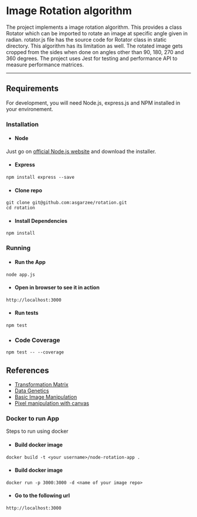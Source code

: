 # Image Rotation algorithm
The project implements a image rotation algorithm. This provides a class Rotator which can be imported to rotate an image at specific angle given in radian. rotator.js file has the source code for Rotator class in static directory. 
This algorithm has its limitation as well. The rotated image gets cropped from the sides when done on angles other than 90, 180, 270 and 360 degrees.
The project uses Jest for testing and performance API to measure performance matrices.

---
## Requirements

For development, you will need Node.js, express.js and NPM installed in your environement.

### Installation
- #### Node
Just go on [official Node.js website](https://nodejs.org/en/download/) and download the installer.


- #### Express
```
npm install express --save
```

- #### Clone repo
```
git clone git@github.com:asgarzee/rotation.git
cd rotation
```

- #### Install Dependencies
```
npm install
```

### Running 
- #### Run the App
```
node app.js
```

- #### Open in browser to see it in action
```
http://localhost:3000
```

- #### Run tests
```
npm test
```
- ### Code Coverage
```
npm test -- --coverage
```

## References
- [Transformation Matrix](https://en.wikipedia.org/wiki/Transformation_matrix#Rotation)
- [Data Genetics](https://datagenetics.com/blog/august32013/index.html)
- [Basic Image Manipulation](https://www.codingame.com/playgrounds/2524/basic-image-manipulation/transformation)
- [Pixel manipulation with canvas](https://developer.mozilla.org/en-US/docs/Web/API/Canvas_API/Tutorial/Pixel_manipulation_with_canvas)


### Docker to run App
Steps to run using docker

- #### Build docker image
```
docker build -t <your username>/node-rotation-app .
```

- #### Build docker image
```
docker run -p 3000:3000 -d <name of your image repo>
```

- #### Go to the following url
```
http://localhost:3000
```

